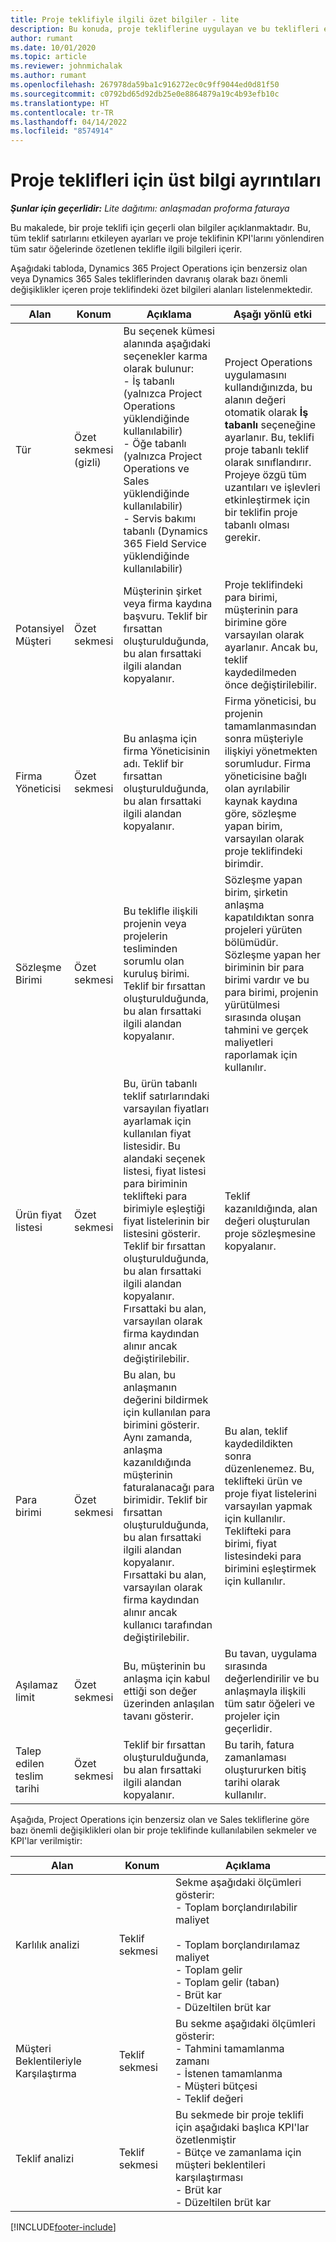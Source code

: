 ```yaml
---
title: Proje teklifiyle ilgili özet bilgiler - lite
description: Bu konuda, proje tekliflerine uygulayan ve bu teklifleri etkileyen bilgiler ve ayarlar hakkında bilgiler sağlanmaktadır. (Sales)
author: rumant
ms.date: 10/01/2020
ms.topic: article
ms.reviewer: johnmichalak
ms.author: rumant
ms.openlocfilehash: 267978da59ba1c916272ec0c9ff9044ed0d81f50
ms.sourcegitcommit: c0792bd65d92db25e0e8864879a19c4b93efb10c
ms.translationtype: HT
ms.contentlocale: tr-TR
ms.lasthandoff: 04/14/2022
ms.locfileid: "8574914"
---
```

# <a name="header-details-for-project-quotes"></a>Proje teklifleri için üst bilgi ayrıntıları

_**Şunlar için geçerlidir:** Lite dağıtımı: anlaşmadan proforma faturaya_

Bu makalede, bir proje teklifi için geçerli olan bilgiler açıklanmaktadır. Bu, tüm teklif satırlarını etkileyen ayarları ve proje teklifinin KPI'larını yönlendiren tüm satır öğelerinde özetlenen teklifle ilgili bilgileri içerir.

Aşağıdaki tabloda, Dynamics 365 Project Operations için benzersiz olan veya Dynamics 365 Sales tekliflerinden davranış olarak bazı önemli değişiklikler içeren proje teklifindeki özet bilgileri alanları listelenmektedir.

| **Alan** | **Konum** | **Açıklama** | **Aşağı yönlü etki** |
| --- | --- | --- | --- |
| Tür | Özet sekmesi (gizli) | Bu seçenek kümesi alanında aşağıdaki seçenekler karma olarak bulunur:</br>- İş tabanlı (yalnızca Project Operations yüklendiğinde kullanılabilir)</br>- Öğe tabanlı (yalnızca Project Operations ve Sales yüklendiğinde kullanılabilir)</br>- Servis bakımı tabanlı (Dynamics 365 Field Service yüklendiğinde kullanılabilir) | Project Operations uygulamasını kullandığınızda, bu alanın değeri otomatik olarak **İş tabanlı** seçeneğine ayarlanır. Bu, teklifi proje tabanlı teklif olarak sınıflandırır. Projeye özgü tüm uzantıları ve işlevleri etkinleştirmek için bir teklifin proje tabanlı olması gerekir. |
| Potansiyel Müşteri | Özet sekmesi | Müşterinin şirket veya firma kaydına başvuru. Teklif bir fırsattan oluşturulduğunda, bu alan fırsattaki ilgili alandan kopyalanır. | Proje teklifindeki para birimi, müşterinin para birimine göre varsayılan olarak ayarlanır. Ancak bu, teklif kaydedilmeden önce değiştirilebilir. |
| Firma Yöneticisi | Özet sekmesi | Bu anlaşma için firma Yöneticisinin adı. Teklif bir fırsattan oluşturulduğunda, bu alan fırsattaki ilgili alandan kopyalanır. | Firma yöneticisi, bu projenin tamamlanmasından sonra müşteriyle ilişkiyi yönetmekten sorumludur. Firma yöneticisine bağlı olan ayrılabilir kaynak kaydına göre, sözleşme yapan birim, varsayılan olarak proje teklifindeki birimdir. |
| Sözleşme Birimi | Özet sekmesi | Bu teklifle ilişkili projenin veya projelerin tesliminden sorumlu olan kuruluş birimi. Teklif bir fırsattan oluşturulduğunda, bu alan fırsattaki ilgili alandan kopyalanır. | Sözleşme yapan birim, şirketin anlaşma kapatıldıktan sonra projeleri yürüten bölümüdür. Sözleşme yapan her biriminin bir para birimi vardır ve bu para birimi, projenin yürütülmesi sırasında oluşan tahmini ve gerçek maliyetleri raporlamak için kullanılır. |
| Ürün fiyat listesi | Özet sekmesi | Bu, ürün tabanlı teklif satırlarındaki varsayılan fiyatları ayarlamak için kullanılan fiyat listesidir. Bu alandaki seçenek listesi, fiyat listesi para biriminin teklifteki para birimiyle eşleştiği fiyat listelerinin bir listesini gösterir. Teklif bir fırsattan oluşturulduğunda, bu alan fırsattaki ilgili alandan kopyalanır. Fırsattaki bu alan, varsayılan olarak firma kaydından alınır ancak değiştirilebilir. | Teklif kazanıldığında, alan değeri oluşturulan proje sözleşmesine kopyalanır. |
| Para birimi | Özet sekmesi | Bu alan, bu anlaşmanın değerini bildirmek için kullanılan para birimini gösterir. Aynı zamanda, anlaşma kazanıldığında müşterinin faturalanacağı para birimidir. Teklif bir fırsattan oluşturulduğunda, bu alan fırsattaki ilgili alandan kopyalanır. Fırsattaki bu alan, varsayılan olarak firma kaydından alınır ancak kullanıcı tarafından değiştirilebilir. | Bu alan, teklif kaydedildikten sonra düzenlenemez. Bu, teklifteki ürün ve proje fiyat listelerini varsayılan yapmak için kullanılır. Teklifteki para birimi, fiyat listesindeki para birimini eşleştirmek için kullanılır. |
| Aşılamaz limit | Özet sekmesi | Bu, müşterinin bu anlaşma için kabul ettiği son değer üzerinden anlaşılan tavanı gösterir. | Bu tavan, uygulama sırasında değerlendirilir ve bu anlaşmayla ilişkili tüm satır öğeleri ve projeler için geçerlidir. |
| Talep edilen teslim tarihi | Özet sekmesi | Teklif bir fırsattan oluşturulduğunda, bu alan fırsattaki ilgili alandan kopyalanır. | Bu tarih, fatura zamanlaması oluştururken bitiş tarihi olarak kullanılır. |

Aşağıda, Project Operations için benzersiz olan ve Sales tekliflerine göre bazı önemli değişiklikleri olan bir proje teklifinde kullanılabilen sekmeler ve KPI'lar verilmiştir:

| **Alan** | **Konum** | **Açıklama** |
| --- | --- | --- |
| Karlılık analizi | Teklif sekmesi | Sekme aşağıdaki ölçümleri gösterir:</br>- Toplam borçlandırılabilir maliyet</br></br>- Toplam borçlandırılamaz maliyet</br>- Toplam gelir</br>- Toplam gelir (taban)</br>- Brüt kar</br>- Düzeltilen brüt kar|
| Müşteri Beklentileriyle Karşılaştırma | Teklif sekmesi | Bu sekme aşağıdaki ölçümleri gösterir:</br>- Tahmini tamamlanma zamanı</br>- İstenen tamamlanma</br>- Müşteri bütçesi</br>- Teklif değeri |
| Teklif analizi | Teklif sekmesi | Bu sekmede bir proje teklifi için aşağıdaki başlıca KPI'lar özetlenmiştir</br>- Bütçe ve zamanlama için müşteri beklentileri karşılaştırması</br>- Brüt kar</br>- Düzeltilen brüt kar |


[!INCLUDE[footer-include](../../includes/footer-banner.md)]
